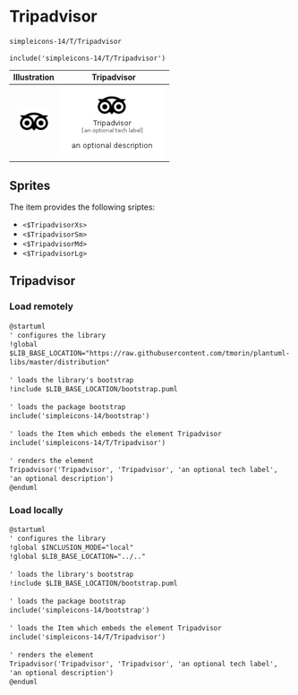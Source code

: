 # Tripadvisor


```text
simpleicons-14/T/Tripadvisor
```

```text
include('simpleicons-14/T/Tripadvisor')
```



| Illustration | Tripadvisor |
| :---: | :---: |
| ![illustration for Illustration](../../simpleicons-14/T/Tripadvisor.png) | ![illustration for Tripadvisor](../../simpleicons-14/T/Tripadvisor.Local.png) |



## Sprites
The item provides the following sriptes:

- `<$TripadvisorXs>`
- `<$TripadvisorSm>`
- `<$TripadvisorMd>`
- `<$TripadvisorLg>`





## Tripadvisor

### Load remotely
```plantuml
@startuml
' configures the library
!global $LIB_BASE_LOCATION="https://raw.githubusercontent.com/tmorin/plantuml-libs/master/distribution"

' loads the library's bootstrap
!include $LIB_BASE_LOCATION/bootstrap.puml

' loads the package bootstrap
include('simpleicons-14/bootstrap')

' loads the Item which embeds the element Tripadvisor
include('simpleicons-14/T/Tripadvisor')

' renders the element
Tripadvisor('Tripadvisor', 'Tripadvisor', 'an optional tech label', 'an optional description')
@enduml
```

### Load locally
```plantuml
@startuml
' configures the library
!global $INCLUSION_MODE="local"
!global $LIB_BASE_LOCATION="../.."

' loads the library's bootstrap
!include $LIB_BASE_LOCATION/bootstrap.puml

' loads the package bootstrap
include('simpleicons-14/bootstrap')

' loads the Item which embeds the element Tripadvisor
include('simpleicons-14/T/Tripadvisor')

' renders the element
Tripadvisor('Tripadvisor', 'Tripadvisor', 'an optional tech label', 'an optional description')
@enduml
```

